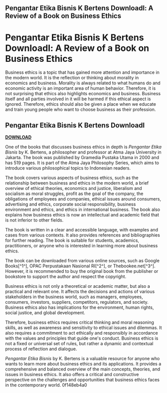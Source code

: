 ## Pengantar Etika Bisnis K Bertens Downloadl: A Review of a Book on Business Ethics

  
# Pengantar Etika Bisnis K Bertens Downloadl: A Review of a Book on Business Ethics
 
Business ethics is a topic that has gained more attention and importance in the modern world. It is the reflection or thinking about morality in economics and business. Morality is always related to what humans do and economic activity is an important area of human behavior. Therefore, it is not surprising that ethics also highlights economics and business. Business itself and all parties involved in it will be harmed if this ethical aspect is ignored. Therefore, ethics should also be given a place when we educate and train young people who want to choose business as their profession.
 
## Pengantar Etika Bisnis K Bertens Downloadl


[**DOWNLOAD**](https://www.google.com/url?q=https%3A%2F%2Fshoxet.com%2F2tL7QD&sa=D&sntz=1&usg=AOvVaw2rQbU3ObH62psIKk1XJ6Fu)

 
One of the books that discusses business ethics in depth is *Pengantar Etika Bisnis* by K. Bertens, a philosopher and professor at Atma Jaya University in Jakarta. The book was published by Gramedia Pustaka Utama in 2000 and has 519 pages. It is part of the Atma Jaya Philosophy Series, which aims to introduce various philosophical topics to Indonesian readers.
 
The book covers various aspects of business ethics, such as the relationship between business and ethics in the modern world, a brief overview of ethical theories, economics and justice, liberalism and socialism as moral struggles, profit as the goal of the company, the obligations of employees and companies, ethical issues around consumers, advertising and ethics, corporate social responsibility, business environment and ethics, and ethics in international business. The book also explains how business ethics is now an intellectual and academic field that is not inferior to other fields.
 
The book is written in a clear and accessible language, with examples and cases from various contexts. It also provides references and bibliographies for further reading. The book is suitable for students, academics, practitioners, or anyone who is interested in learning more about business ethics.
 
The book can be downloaded from various online sources, such as Google Books[^1^], OPAC Perpustakaan Nasional RI[^2^], or Thebookee.net[^3^]. However, it is recommended to buy the original book from the publisher or bookstore to support the author and respect the copyright.
  
Business ethics is not only a theoretical or academic matter, but also a practical and relevant one. It affects the decisions and actions of various stakeholders in the business world, such as managers, employees, consumers, investors, suppliers, competitors, regulators, and society. Business ethics also has implications for the environment, human rights, social justice, and global development.
 
Therefore, business ethics requires critical thinking and moral reasoning skills, as well as awareness and sensitivity to ethical issues and dilemmas. It also requires a commitment to act ethically and responsibly in accordance with the values and principles that guide one's conduct. Business ethics is not a fixed or universal set of rules, but rather a dynamic and contextual process of reflection and dialogue.
 
*Pengantar Etika Bisnis* by K. Bertens is a valuable resource for anyone who wants to learn more about business ethics and its applications. It provides a comprehensive and balanced overview of the main concepts, theories, and issues in business ethics. It also offers a critical and constructive perspective on the challenges and opportunities that business ethics faces in the contemporary world.
 0f148eb4a0
